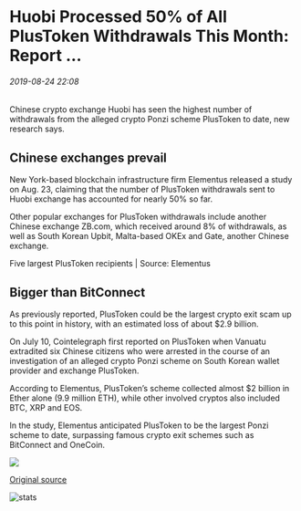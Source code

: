 # Huobi Processed 50% of All PlusToken Withdrawals This Month: Report ...

###### 2019-08-24 22:08

Chinese crypto exchange Huobi has seen the highest number of withdrawals from the alleged crypto Ponzi scheme PlusToken to date, new research says.

## Chinese exchanges prevail

New York-based blockchain infrastructure firm Elementus released a study on Aug. 23, claiming that the number of PlusToken withdrawals sent to Huobi exchange has accounted for nearly 50% so far.

Other popular exchanges for PlusToken withdrawals include another Chinese exchange ZB.com, which received around 8% of withdrawals, as well as South Korean Upbit, Malta-based OKEx and Gate, another Chinese exchange.

Five largest PlusToken recipients | Source: Elementus

## Bigger than BitConnect

As previously reported, PlusToken could be the largest crypto exit scam up to this point in history, with an estimated loss of about $2.9 billion.

On July 10, Cointelegraph first reported on PlusToken when Vanuatu extradited six Chinese citizens who were arrested in the course of an investigation of an alleged crypto Ponzi scheme on South Korean wallet provider and exchange PlusToken.

According to Elementus, PlusToken’s scheme collected almost $2 billion in Ether alone (9.9 million ETH), while other involved cryptos also included BTC, XRP and EOS.

In the study, Elementus anticipated PlusToken to be the largest Ponzi scheme to date, surpassing famous crypto exit schemes such as BitConnect and OneCoin.

![](https://s3.cointelegraph.com/storage/uploads/view/1023450d2504145a5cd6e5dc2d8f8b30.png)

[Original source](https://cointelegraph.com/news/huobi-processed-50-of-all-plustoken-withdrawals-this-month-report)

![stats](https://c.statcounter.com/11760860/0/a89fa40b/1/ "stats")